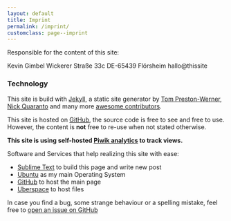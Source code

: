 ```yaml
---
layout: default
title: Imprint
permalink: /imprint/
customclass: page--imprint
---
```


Responsible for the content of this site:

Kevin Gimbel
Wickerer Straße 33c
DE-65439 Flörsheim
hallo@thissite

### Technology

This site is build with [Jekyll](http://jekyllrb.com), a static site generator by [Tom Preston-Werner](http://tom.preston-werner.com/), [Nick Quaranto](http://quaran.to/) and many more [awesome contributors](https://github.com/mojombo/jekyll/graphs/contributors).

This site is hosted on [GitHub](https://github.com/kevingimbel/kevingimbel.github.io), the source code is free to see and free to use. However, the content is **not** free to re-use when not stated otherwise.

**This site is using self-hosted [Piwik analytics](http://piwik.org/) to track views.**

Software and Services that help realizing this site with ease:

- [Sublime Text](http://sublimetext.com) to build this page and write new post
- [Ubuntu](http://www.ubuntu.com/) as my main Operating System
- [GitHub](http://github.com) to host the main page
- [Uberspace](http://uberspace.de) to host files


In case you find a bug, some strange behaviour or a spelling mistake, feel free to [open an issue on GitHub](https://github.com/kevingimbel/kevingimbel.github.io/issues)
